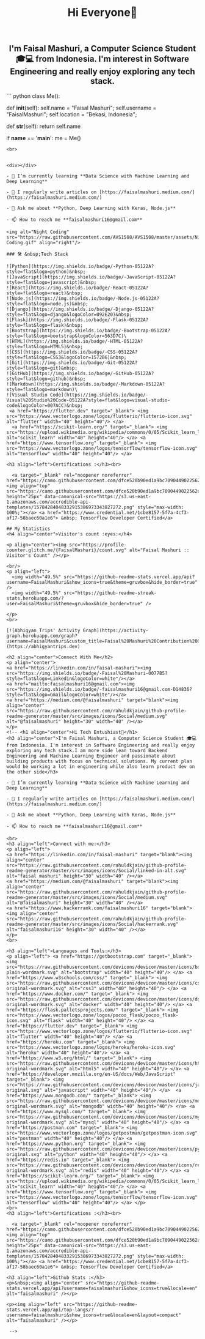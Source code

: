 <h1 align='center'>Hi Everyone👋</h1>
<br />
<h2 align="center">I'm Faisal Mashuri, a Computer Science Student 🎓💻 from Indonesia. I'm interest in Software Engineering and really enjoy exploring any tech stack.</h2>
``` python
class Me():
    
  def __init__(self):
    self.name = "Faisal Mashuri";
    self.username = "FaisalMashuri";
    self.location = "Bekasi, Indonesia";
  
  def __str__(self):
    return self.name

if __name__ == '__main__':
    me = Me()
```
<br>


<div></div>

- 🌱 I’m currently learning **Data Science with Machine Learning and Deep Learning**

- 📝 I regularly write articles on [https://faisalmashuri.medium.com/](https://faisalmashuri.medium.com/)

- 💬 Ask me about **Python, Deep Learning with Keras, Node.js**

- 📫 How to reach me **faisalmashuri16@gmail.com**

<img alt="Night Coding" src="https://raw.githubusercontent.com/AVS1508/AVS1508/master/assets/Night-Coding.gif" align="right"/>

### 🛠 &nbsp;Tech Stack

![Python](https://img.shields.io/badge/-Python-05122A?style=flat&logo=python)&nbsp;
![JavaScript](https://img.shields.io/badge/-JavaScript-05122A?style=flat&logo=javascript)&nbsp;
![React](https://img.shields.io/badge/-React-05122A?style=flat&logo=react)&nbsp;
![Node.js](https://img.shields.io/badge/-Node.js-05122A?style=flat&logo=node.js)&nbsp;
![Django](https://img.shields.io/badge/-Django-05122A?style=flat&logo=django&logoColor=092E20)&nbsp;
![Flask](https://img.shields.io/badge/-Flask-05122A?style=flat&logo=flask)&nbsp;
![Bootstrap](https://img.shields.io/badge/-Bootstrap-05122A?style=flat&logo=bootstrap&logoColor=563D7C)\
![HTML](https://img.shields.io/badge/-HTML-05122A?style=flat&logo=HTML5)&nbsp;
![CSS](https://img.shields.io/badge/-CSS-05122A?style=flat&logo=CSS3&logoColor=1572B6)&nbsp;
![Git](https://img.shields.io/badge/-Git-05122A?style=flat&logo=git)&nbsp;
![GitHub](https://img.shields.io/badge/-GitHub-05122A?style=flat&logo=github)&nbsp;
![Markdown](https://img.shields.io/badge/-Markdown-05122A?style=flat&logo=markdown)\
![Visual Studio Code](https://img.shields.io/badge/-Visual%20Studio%20Code-05122A?style=flat&logo=visual-studio-code&logoColor=007ACC)&nbsp;
 <a href="https://flutter.dev" target="_blank"> <img src="https://www.vectorlogo.zone/logos/flutterio/flutterio-icon.svg" alt="flutter" width="40" height="40"/> </a>
  <a href="https://scikit-learn.org/" target="_blank"> <img src="https://upload.wikimedia.org/wikipedia/commons/0/05/Scikit_learn_logo_small.svg" alt="scikit_learn" width="40" height="40"/> </a> <a href="https://www.tensorflow.org" target="_blank"> <img src="https://www.vectorlogo.zone/logos/tensorflow/tensorflow-icon.svg" alt="tensorflow" width="40" height="40"/> </a>

<h3 align="left">Certifications :</h3><br>

  <a target="_blank" rel="noopener noreferrer" href="https://camo.githubusercontent.com/dfce520b90ed1a9bc7090449022562aaf9d81b35e8796f6ab018954d8baf654f/68747470733a2f2f73332e75732d656173742d312e616d617a6f6e6177732e636f6d2f61636372656469626c652d6170692d74656d706c617465732f31353738343238343034383333323931353338363937333334333832373237322e706e67"><img align="top" src="https://camo.githubusercontent.com/dfce520b90ed1a9bc7090449022562aaf9d81b35e8796f6ab018954d8baf654f/68747470733a2f2f73332e75732d656173742d312e616d617a6f6e6177732e636f6d2f61636372656469626c652d6170692d74656d706c617465732f31353738343238343034383333323931353338363937333334333832373237322e706e67" height="25px" data-canonical-src="https://s3.us-east-1.amazonaws.com/accredible-api-templates/15784284048332915386973343827272.png" style="max-width: 100%;"></a> <a href="https://www.credential.net/1cbe8157-5f7a-4cf3-af17-58baec60a1e6"> &nbsp; Tensorflow Developer Certified</a>
  
## My Statistics
<h4 align="center">Visitor's count :eyes:</h4>

<p align="center"><img src="https://profile-counter.glitch.me/{FaisalMashuri}/count.svg" alt="Faisal Mashuri :: Visitor's Count" /></p>

<br/>
<p align="left">
  <img width="49.5%" src="https://github-readme-stats.vercel.app/api?username=FaisalMashuri&show_icons=true&theme=gruvbox&hide_border=true" />
  <img width="49.5%" src="https://github-readme-streak-stats.herokuapp.com/?user=FaisalMashuri&theme=gruvbox&hide_border=true" />

</p>
<br>

[![Abhigyan Trips' Activity Graph](https://activity-graph.herokuapp.com/graph?username=FaisalMashuri&custom_title=Faisal%20Mashuri%20Contribution%20Graph&theme=gruvbox&bg_color=282828&hide_border=true&line=d1a01f&point=c58545)](https://abhigyantrips.dev)

<h2 align="center">Connect With Me</h2>
<p align="center">
<a href="https://linkedin.com/in/faisal-mashuri"><img src="https://img.shields.io/badge/-Faisal%20Mashuri-0077B5?style=flat&logo=Linkedin&logoColor=white"/></a>
<a href="mailto:faisalmashuri16@gmail.com"><img src="https://img.shields.io/badge/-faisalmashuri16@gmail.com-D14836?style=flat&logo=Gmail&logoColor=white"/></a>
<a href="https://medium.com/@faisalmashuri" target="blank"><img align="center" src="https://raw.githubusercontent.com/rahuldkjain/github-profile-readme-generator/master/src/images/icons/Social/medium.svg" alt="@faisalmashuri" height="30" width="40" /></a>
</p>
<!-- <h1 align="center">Hi Tech Entushiast👋</h1>
<h3 align="center">I'm Faisal Mashuri, a Computer Science Student 🎓💻 from Indonesia. I'm interest in Software Engineering and really enjoy exploring any tech stack.I am more side lean toward Backend Engineering and Machine Learning Engineer and passionate about building products with focus on technical solutions. My current plan would be working a lot in engineering while also learn product dev on the other side</h3>

- 🌱 I’m currently learning **Data Science with Machine Learning and Deep Learning**

- 📝 I regularly write articles on [https://faisalmashuri.medium.com/](https://faisalmashuri.medium.com/)

- 💬 Ask me about **Python, Deep Learning with Keras, Node.js**

- 📫 How to reach me **faisalmashuri16@gmail.com**

<br>
<h3 align="left">Connect with me:</h3>
<p align="left">
<a href="https://linkedin.com/in/faisal-mashuri" target="blank"><img align="center" src="https://raw.githubusercontent.com/rahuldkjain/github-profile-readme-generator/master/src/images/icons/Social/linked-in-alt.svg" alt="faisal mashuri" height="30" width="40" /></a>
<a href="https://medium.com/@faisalmashuri" target="blank"><img align="center" src="https://raw.githubusercontent.com/rahuldkjain/github-profile-readme-generator/master/src/images/icons/Social/medium.svg" alt="@faisalmashuri" height="30" width="40" /></a>
<a href="https://www.hackerrank.com/faisalmashuri16" target="blank"><img align="center" src="https://raw.githubusercontent.com/rahuldkjain/github-profile-readme-generator/master/src/images/icons/Social/hackerrank.svg" alt="faisalmashuri16" height="30" width="40" /></a>
</p>
<br>

<h3 align="left">Languages and Tools:</h3>
<p align="left"> <a href="https://getbootstrap.com" target="_blank"> <img src="https://raw.githubusercontent.com/devicons/devicon/master/icons/bootstrap/bootstrap-plain-wordmark.svg" alt="bootstrap" width="40" height="40"/> </a> <a href="https://www.w3schools.com/css/" target="_blank"> <img src="https://raw.githubusercontent.com/devicons/devicon/master/icons/css3/css3-original-wordmark.svg" alt="css3" width="40" height="40"/> </a> <a href="https://www.docker.com/" target="_blank"> <img src="https://raw.githubusercontent.com/devicons/devicon/master/icons/docker/docker-original-wordmark.svg" alt="docker" width="40" height="40"/> </a> <a href="https://flask.palletsprojects.com/" target="_blank"> <img src="https://www.vectorlogo.zone/logos/pocoo_flask/pocoo_flask-icon.svg" alt="flask" width="40" height="40"/> </a> <a href="https://flutter.dev" target="_blank"> <img src="https://www.vectorlogo.zone/logos/flutterio/flutterio-icon.svg" alt="flutter" width="40" height="40"/> </a> <a href="https://heroku.com" target="_blank"> <img src="https://www.vectorlogo.zone/logos/heroku/heroku-icon.svg" alt="heroku" width="40" height="40"/> </a> <a href="https://www.w3.org/html/" target="_blank"> <img src="https://raw.githubusercontent.com/devicons/devicon/master/icons/html5/html5-original-wordmark.svg" alt="html5" width="40" height="40"/> </a> <a href="https://developer.mozilla.org/en-US/docs/Web/JavaScript" target="_blank"> <img src="https://raw.githubusercontent.com/devicons/devicon/master/icons/javascript/javascript-original.svg" alt="javascript" width="40" height="40"/> </a>  <a href="https://www.mongodb.com/" target="_blank"> <img src="https://raw.githubusercontent.com/devicons/devicon/master/icons/mongodb/mongodb-original-wordmark.svg" alt="mongodb" width="40" height="40"/> </a> <a href="https://www.mysql.com/" target="_blank"> <img src="https://raw.githubusercontent.com/devicons/devicon/master/icons/mysql/mysql-original-wordmark.svg" alt="mysql" width="40" height="40"/> </a> <a href="https://postman.com" target="_blank"> <img src="https://www.vectorlogo.zone/logos/getpostman/getpostman-icon.svg" alt="postman" width="40" height="40"/> </a> <a href="https://www.python.org" target="_blank"> <img src="https://raw.githubusercontent.com/devicons/devicon/master/icons/python/python-original.svg" alt="python" width="40" height="40"/> </a> <a href="https://redis.io" target="_blank"> <img src="https://raw.githubusercontent.com/devicons/devicon/master/icons/redis/redis-original-wordmark.svg" alt="redis" width="40" height="40"/> </a> <a href="https://scikit-learn.org/" target="_blank"> <img src="https://upload.wikimedia.org/wikipedia/commons/0/05/Scikit_learn_logo_small.svg" alt="scikit_learn" width="40" height="40"/> </a> <a href="https://www.tensorflow.org" target="_blank"> <img src="https://www.vectorlogo.zone/logos/tensorflow/tensorflow-icon.svg" alt="tensorflow" width="40" height="40"/> </a> </p>
<br>
<h3 align="left">Certifications :</h3><br>

  <a target="_blank" rel="noopener noreferrer" href="https://camo.githubusercontent.com/dfce520b90ed1a9bc7090449022562aaf9d81b35e8796f6ab018954d8baf654f/68747470733a2f2f73332e75732d656173742d312e616d617a6f6e6177732e636f6d2f61636372656469626c652d6170692d74656d706c617465732f31353738343238343034383333323931353338363937333334333832373237322e706e67"><img align="top" src="https://camo.githubusercontent.com/dfce520b90ed1a9bc7090449022562aaf9d81b35e8796f6ab018954d8baf654f/68747470733a2f2f73332e75732d656173742d312e616d617a6f6e6177732e636f6d2f61636372656469626c652d6170692d74656d706c617465732f31353738343238343034383333323931353338363937333334333832373237322e706e67" height="25px" data-canonical-src="https://s3.us-east-1.amazonaws.com/accredible-api-templates/15784284048332915386973343827272.png" style="max-width: 100%;"></a> <a href="https://www.credential.net/1cbe8157-5f7a-4cf3-af17-58baec60a1e6"> &nbsp; Tensorflow Developer Certified</a>
  
<h3 align="left">Github Stats :</h3>
<p>&nbsp;<img align="center" src="https://github-readme-stats.vercel.app/api?username=faisalmashuri&show_icons=true&locale=en" alt="faisalmashuri" /></p>

<p><img align="left" src="https://github-readme-stats.vercel.app/api/top-langs/?username=faisalmashuri&show_icons=true&locale=en&layout=compact" alt="faisalmashuri" /></p>

 -->

